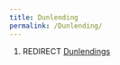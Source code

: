 ```yaml
---
title: Dunlending
permalink: /Dunlending/
---
```


1.  REDIRECT [Dunlendings](Dunlendings "wikilink")